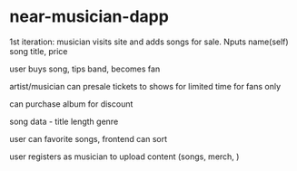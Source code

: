 # near-musician-dapp


1st iteration: musician visits site and adds songs for sale. Nputs name(self) song title, price

user buys song, tips band,  becomes fan

artist/musician can presale tickets to shows for limited time for fans only

can purchase album for discount

song data - title length genre

user can favorite songs, frontend can sort

user registers as musician to upload content (songs, merch, )
